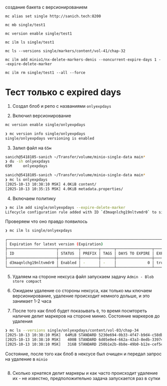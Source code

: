 создание бакета с версионированием

```
mc alias set single http://sanich.tech:8200

mc mb single/test1

mc version enable single/test1

mc ilm ls single/test1

mc ls --versions single/markers/content/vol-41/chap-32    

mc ilm add minio1/nx-delete-markers-denis --noncurrent-expire-days 1 --expire-delete-marker

mc ilm rm single/test1 --all --force

```


# Тест только с expired days

1. Создал блоб и репо с названиями `onlyexpdays`

2. Включил версионирование

```bash
mc version enable single/onlyexpdays

❯ mc version info single/onlyexpdays
single/onlyexpdays versioning is enabled

```

3. Залил файл на `65м`
```bash
sanich@5418105-sanich ~/Transfer/volume/minio-single-data main*
❯ du -sh onlyexpdays
65M     onlyexpdays

sanich@5418105-sanich ~/Transfer/volume/minio-single-data main*
❯ mc ls onlyexpdays 
[2025-10-13 10:38:10 MSK] 4.0KiB content/
[2025-10-13 10:35:15 MSK] 4.0KiB metadata.properties/
```

4. Включаем политику 

```bash
❯ mc ilm add single/onlyexpdays --expire-delete-marker
Lifecycle configuration rule added with ID `d3maqnlchg19nltvmdr0` to single/onlyexpdays.
```

Проверяем что оно правдо появилось 

```bash
❯ mc ilm ls single/onlyexpdays

┌───────────────────────────────────────────────────────────────────────────────────────┐
│ Expiration for latest version (Expiration)                                            │
├──────────────────────┬─────────┬────────┬──────┬────────────────┬─────────────────────┤
│ ID                   │ STATUS  │ PREFIX │ TAGS │ DAYS TO EXPIRE │ EXPIRE DELETEMARKER │
├──────────────────────┼─────────┼────────┼──────┼────────────────┼─────────────────────┤
│ d3maqnlchg19nltvmdr0 │ Enabled │ -      │ -    │              0 │ true                │
└──────────────────────┴─────────┴────────┴──────┴────────────────┴─────────────────────┘
```

5. Удаляем на стороне нексуса файл запускаем задачу `Admin - Blob store compact`

6. Ожидаем удаление со стороны нексуса, как только мы ключаем версионирование, удаление происходит немного дольше, и это занимает 1-2 часа

7. После того как блоб будет показывать `0`, то время посмтореть наличие делит маркеров на стороне минио.
    Состояние маркеров до удаления
```bash
❯ mc ls --versions single/onlyexpdays/content/vol-03/chap-34
[2025-10-13 10:38:10 MSK]  64MiB STANDARD 5230e694-0b33-4f47-b9d4-c58db15bb9ce v1 PUT 35d93d36-5533-45f0-b165-bfe2ec1d894c.bytes
[2025-10-13 10:38:10 MSK]   400B STANDARD 6d05e0e4-662a-43a3-8edb-3397451b849b v2 PUT 35d93d36-5533-45f0-b165-bfe2ec1d894c.properties
[2025-10-13 10:38:10 MSK]   316B STANDARD 250b1e2b-8b8e-49b0-b12e-cef5c915b830 v1 PUT 35d93d36-5533-45f0-b165-bfe2ec1d894c.properties
```

Состояние, после того как блоб в нексусе был очищен и передал запрос на удаление в `minio`
```bash

```

8. Сколько хрнатяся делит маркеры и как часто происходит удаление их - не известно, предположительно задача запускается раз в сутки  

